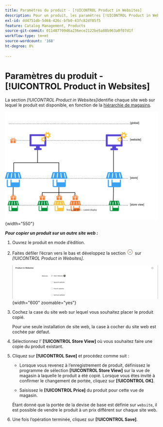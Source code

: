 ```yaml
---
title: Paramètres du produit - [!UICONTROL Product in Websites]
description: Pour un produit, les paramètres [!UICONTROL Product in Websites] identifient chaque site web sur lequel le produit est disponible.
exl-id: dd4751db-5d68-426c-bfb0-43fc82df05f5
feature: Catalog Management, Products
source-git-commit: 01148770946a236ece2122be5a88b963a0f07d1f
workflow-type: tm+mt
source-wordcount: '168'
ht-degree: 0%

---
```


# Paramètres du produit - [!UICONTROL Product in Websites]

La section _[!UICONTROL Product in Websites]_&#x200B;identifie chaque site web sur lequel le produit est disponible, en fonction de la [hiérarchie de magasins](../stores-purchase/stores.md).

![ Diagramme d’étendue du site web du produit ](./assets/scope-product-website.svg){width="550"}

**_Pour copier un produit sur un autre site web :_**

1. Ouvrez le produit en mode d’édition.

1. Faites défiler l’écran vers le bas et développez la section ![Sélecteur d’extension](../assets/icon-display-expand.png) sur _[!UICONTROL Product in Websites]_.

   ![Produit sur les sites web](./assets/catalog-product-in-websites-multisite-main-french.png){width="600" zoomable="yes"}

1. Cochez la case du site web sur lequel vous souhaitez placer le produit copié.

   Pour une seule installation de site web, la case à cocher du site web est cochée par défaut.

1. Sélectionnez l’ **[!UICONTROL Store View]** où vous souhaitez faire une copie du produit existant.

1. Cliquez sur **[!UICONTROL Save]** et procédez comme suit :

   - Lorsque vous revenez à l’enregistrement de produit, définissez le programme de sélection **[!UICONTROL Store View]** sur la vue de magasin à laquelle le produit a été copié. Lorsque vous êtes invité à confirmer le changement de portée, cliquez sur **[!UICONTROL OK]**.

   - Saisissez le **[!UICONTROL Price]** du produit pour cette vue de magasin.

   Étant donné que la portée de la devise de base est définie sur `website`, il est possible de vendre le produit à un prix différent sur chaque site web.

1. Une fois l’opération terminée, cliquez sur **[!UICONTROL Save]**.
